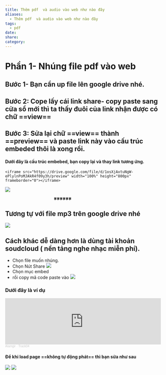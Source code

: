 ```yaml
---
title: Thêm pdf  và audio vào web như nào đây
aliases:
  - Thêm pdf  và audio vào web như nào đây
tags:
  - pdf
date: 
share: 
category:
---
```

# Phần 1- Nhúng file pdf vào web

## Bước 1- Bạn  cần up file lên google drive nhé.

## Bước 2:  Cope lấy cái link share- copy paste sang cửa sổ mới thì ta thấy đuôi của link nhận được có chữ ==view==

## Bước 3:  Sửa lại chữ ==view== thành ==preview== và paste link này vào cấu trúc embeded thôi là xong rồi.

#### Dưới đây là cấu trúc embebed, bạn copy lại và thay link tương ứng.

```
<iframe src="https://drive.google.com/file/d/1osXjAxtuNgW-ePlylnPoMJAkR4f09y3h/preview" width="100%" height="800px" frameborder="0"></iframe>
```
![](https://i.imgur.com/fQeiMwv.png)



                          🍀🍀🍀🍀🍀🍀


## Tương tự với file mp3 trên google drive nhé
![](https://i.imgur.com/62eokTq.png)


 ## Cách khác dễ dàng hơn là dùng tài khoản soudcloud ( nền tảng nghe nhạc miễn phí).

- Chọn file muốn nhúng.
-  Chọn Nút Share ![](https://i.imgur.com/w3BpcGP.png)
- Chọn mục embed
- rồi copy mã code paste vào ![](https://i.imgur.com/LExwZ6O.png)
### Dưới đây là ví dụ

<iframe width="100%" height="150" scrolling="no" frameborder="no" allow="autoplay=false" src="https://w.soundcloud.com/player/?url=https%3A//api.soundcloud.com/tracks/198275799&color=%23ff5500&auto_play=true&hide_related=false&show_comments=true&show_user=true&show_reposts=false&show_teaser=true&visual=true"></iframe><div style="font-size: 10px; color: #cccccc;line-break: anywhere;word-break: normal;overflow: hidden;white-space: nowrap;text-overflow: ellipsis; font-family: Interstate,Lucida Grande,Lucida Sans Unicode,Lucida Sans,Garuda,Verdana,Tahoma,sans-serif;font-weight: 100;"><a href="https://soundcloud.com/alamgir-4" title="Alamgir" target="_blank" style="color: #cccccc; text-decoration: none;">Alamgir</a> · <a href="https://soundcloud.com/alamgir-4/track04" title="Track04" target="_blank" style="color: #cccccc; text-decoration: none;">Track04</a></div>


#### Để khi load page ==không tự động phát== thì bạn sửa như sau 
![](https://i.imgur.com/mTkcq71.png)
![](https://i.imgur.com/v58G7lW.png)
